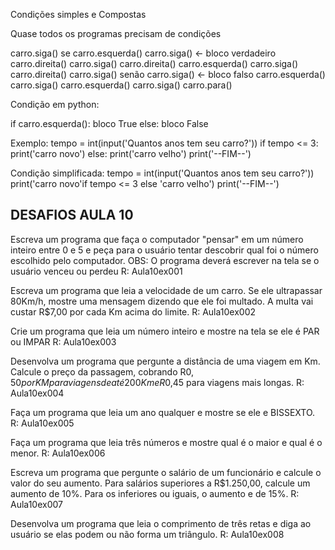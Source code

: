 Condições simples e Compostas

Quase todos os programas precisam de condições

carro.siga()
	se carro.esquerda() 
		carro.siga() <- bloco verdadeiro
		carro.direita()
		carro.siga()
		carro.direita()
		carro.esquerda()
		carro.siga()
		carro.direita()
		carro.siga()
	senão 
		carro.siga() <- bloco falso
		carro.esquerda()
		carro.siga()
		carro.esquerda()
		carro.siga()
carro.para()

Condição em python:

if carro.esquerda():
	bloco True
else:
	bloco False	

Exemplo:
tempo = int(input('Quantos anos tem seu carro?'))
if tempo <= 3:
	print('carro novo')
else:
	print('carro velho')
print('--FIM--')

Condição simplificada:
tempo = int(input('Quantos anos tem seu carro?'))
print('carro novo'if tempo <= 3 else 'carro velho')
print('--FIM--')

DESAFIOS AULA 10
--------------------------------------

Escreva um programa que faça o computador "pensar" em um número inteiro entre 0 e 5 e peça para o usuário tentar descobrir qual foi o número escolhido pelo computador.
	OBS: O programa deverá escrever na tela se o usuário venceu ou perdeu
	R: Aula10ex001

Escreva um programa que leia a velocidade de um carro. Se ele ultrapassar 80Km/h, mostre uma mensagem dizendo que ele foi multado. A multa vai custar R$7,00 por cada Km acima do limite.
	R: Aula10ex002

Crie um programa que leia um número inteiro e mostre na tela se ele é PAR ou IMPAR
	R: Aula10ex003

Desenvolva um programa que pergunte a distância de uma viagem em Km. Calcule o preço da passagem, cobrando R$0,50 por KM para viagens de até 200Km e R$0,45 para viagens mais longas.
	R: Aula10ex004

Faça um programa que leia um ano qualquer e mostre se ele e BISSEXTO.
	R: Aula10ex005

Faça um programa que leia três números e mostre qual é o maior e qual é o menor.
	R: Aula10ex006

Escreva um programa que pergunte o salário de um funcionário e calcule o valor do seu aumento.
Para salários superiores a R$1.250,00, calcule um aumento de 10%. Para os inferiores ou iguais, o aumento e de 15%.
	R: Aula10ex007

Desenvolva um programa que leia o comprimento de três retas e diga ao usuário se elas podem ou não forma um triângulo.
	R: Aula10ex008


